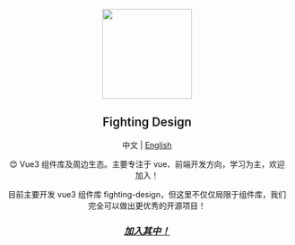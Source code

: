 <p align="center">
  <img height="160px" src="https://tianyuhao.cn/images/fighting-design/FightingDesign.svg">
  <h2 align="center" style="font-weight: 600">Fighting Design</h2>
</p>

<p align="center">
  中文 | <a href="https://github.com/FightingDesign/.github/blob/master/profile/README.en-US.md">English</a>
</p>

<p align="center">
  😊 Vue3 组件库及周边生态。主要专注于 vue、前端开发方向，学习为主，欢迎加入！
</p>

<p align="center">
  目前主要开发 vue3 组件库 fighting-design，但这里不仅仅局限于组件库，我们完全可以做出更优秀的开源项目！
</p>

<h3 align="center">
  <a href="https://github.com/FightingDesign/fighting-design"><i>加入其中！</i></a>
</h3>
